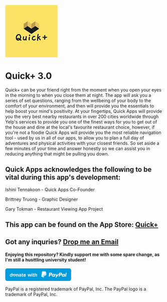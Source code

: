 ![Quick+ Logo](https://github.com/PhuocThienTran/Quick-/blob/master/QuickCare/Assets.xcassets/AppIcon.appiconset/167.png) 
# Quick+ 3.0
Quick+ can be your friend right from the moment when you open your eyes in the morning to when you close them at night. The app will ask you a series of set questions, ranging from the wellbeing of your body to the comfort of your environment, and then will provide you the essentials to help boost your mind's positivity. At your fingertips, Quick Apps will provide you the very best nearby restaurants in over 200 cities worldwide through Yelp's services to provide you one of the finest ways for you to get out of the house and dine at the local's favourite restaurant choice, however, if you're not a foodie Quick Apps will provide you the most reliable navigation tool - used by us in all of our apps, to allow you to plan a full day of adventures and physical activities with your closest friends. So set aside a few minutes of your time and answer honestly so we can assist you in reducing anything that might be pulling you down.


## Quick Apps acknowledges the following to be vital during this app's development:

Ishini Tennakoon - Quick Apps Co-Founder

Brittney Truong - Graphic Designer 

Gary Tokman - Restaurant Viewing App Project

## This app can be found on the App Store: [Quick+](https://apps.apple.com/au/app/quick-apps/id1505523551)

## Got any inquries? [Drop me an Email](mailto:donnyquickinc@gmail.com)

#### Enjoying this repository? Kindly support me with some spare change, as I'm still a husttling university student!
  <a href="https://www.paypal.me/thientran2702"><img src="blue.svg" height="40"></a>  
<p>PayPal is a registered trademark of PayPal, Inc. The PayPal logo is a trademark of PayPal, Inc.</p>

